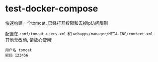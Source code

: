 # test-docker-compose

快速构建一个tomcat, 已经打开权限和去掉ip访问限制  

配置在 `conf/tomcat-users.xml`  和 `webapps/manager/META-INF/context.xml`  
其他无改动, 请放心使用!  

```
用户名 tomcat
密码 123456
```
